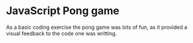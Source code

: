 # JavaScript Pong game
As a basic coding exercise the pong game was lots of fun, as it provided a visual feedback to the code one was writting.  